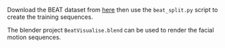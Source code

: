 Download the BEAT dataset from [here](https://pantomatrix.github.io/BEAT/) then use the `beat_split.py` script to create the training sequences.

The blender project `BeatVisualise.blend` can be used to render the facial motion sequences.